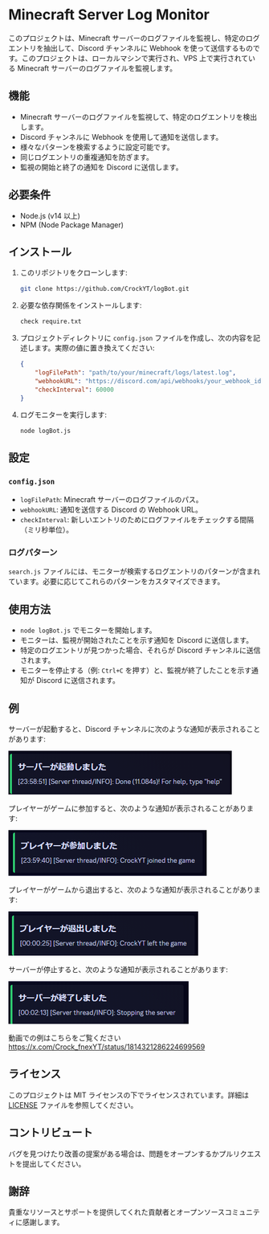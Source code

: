# Minecraft Server Log Monitor

このプロジェクトは、Minecraft サーバーのログファイルを監視し、特定のログエントリを抽出して、Discord チャンネルに Webhook を使って送信するものです。このプロジェクトは、ローカルマシンで実行され、VPS 上で実行されている Minecraft サーバーのログファイルを監視します。

## 機能

- Minecraft サーバーのログファイルを監視して、特定のログエントリを検出します。
- Discord チャンネルに Webhook を使用して通知を送信します。
- 様々なパターンを検索するように設定可能です。
- 同じログエントリの重複通知を防ぎます。
- 監視の開始と終了の通知を Discord に送信します。

## 必要条件

- Node.js (v14 以上)
- NPM (Node Package Manager)

## インストール

1. このリポジトリをクローンします:

    ```bash
    git clone https://github.com/CrockYT/logBot.git
    ```

2. 必要な依存関係をインストールします:

    ```bash
    check require.txt
    ```

3. プロジェクトディレクトリに `config.json` ファイルを作成し、次の内容を記述します。実際の値に置き換えてください:

    ```json
    {
        "logFilePath": "path/to/your/minecraft/logs/latest.log",
        "webhookURL": "https://discord.com/api/webhooks/your_webhook_id/your_webhook_token",
        "checkInterval": 60000
    }
    ```

4. ログモニターを実行します:

    ```bash
    node logBot.js
    ```

## 設定

### `config.json`

- `logFilePath`: Minecraft サーバーのログファイルのパス。
- `webhookURL`: 通知を送信する Discord の Webhook URL。
- `checkInterval`: 新しいエントリのためにログファイルをチェックする間隔（ミリ秒単位）。

### ログパターン

`search.js` ファイルには、モニターが検索するログエントリのパターンが含まれています。必要に応じてこれらのパターンをカスタマイズできます。

## 使用方法

- `node logBot.js` でモニターを開始します。
- モニターは、監視が開始されたことを示す通知を Discord に送信します。
- 特定のログエントリが見つかった場合、それらが Discord チャンネルに送信されます。
- モニターを停止する（例: `Ctrl+C` を押す）と、監視が終了したことを示す通知が Discord に送信されます。

## 例

サーバーが起動すると、Discord チャンネルに次のような通知が表示されることがあります:

![Server Started](images/server_started.png)

プレイヤーがゲームに参加すると、次のような通知が表示されることがあります:

![Player Joined](images/player_joined.png)

プレイヤーがゲームから退出すると、次のような通知が表示されることがあります:

![Player Left](images/player_left.png)

サーバーが停止すると、次のような通知が表示されることがあります:

![Server Stopped](images/server_stopped.png)

動画での例はこちらをご覧ください
https://x.com/Crock_fnexYT/status/1814321286224699569

## ライセンス

このプロジェクトは MIT ライセンスの下でライセンスされています。詳細は [LICENSE](LICENSE) ファイルを参照してください。

## コントリビュート

バグを見つけたり改善の提案がある場合は、問題をオープンするかプルリクエストを提出してください。

## 謝辞

貴重なリソースとサポートを提供してくれた貢献者とオープンソースコミュニティに感謝します。
